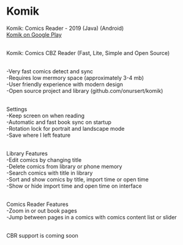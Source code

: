 # Komik
Komik: Comics Reader - 2019 (Java) (Android)<br>
<a href="https://play.google.com/store/apps/details?id=com.github.onursert.komik">Komik on Google Play</a><br><br>

Komik: Comics CBZ Reader (Fast, Lite, Simple and Open Source)<br><br>

-Very fast comics detect and sync<br>
-Requires low mermory space (approximately 3-4 mb)<br>
-User friendly experience with modern design<br>
-Open source project and library (github.com/onursert/komik)<br><br>

Settings<br>
-Keep screen on when reading<br>
-Automatic and fast book sync on startup<br>
-Rotation lock for portrait and landscape mode<br>
-Save where I left feature<br><br>

Library Features<br>
-Edit comics by changing title<br>
-Delete comics from library or phone memory<br>
-Search comics with title in library<br>
-Sort and show comics by title, import time or open time<br>
-Show or hide import time and open time on interface<br><br>

Comics Reader Features<br>
-Zoom in or out book pages<br>
-Jump between pages in a comics with comics content list or slider<br><br>

CBR support is coming soon<br><br>
